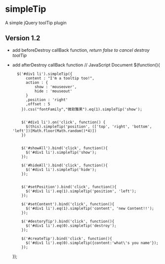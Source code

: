 # simpleTip
A simple jQuery toolTip plugin

## Version 1.2
* add beforeDestroy callBack function, _return false to cancel destroy toolTip_
* add afterDestroy callBack function
    // JavaScript Document 
    $(function(){
  
        $('#div1 li').simpleTip({
          	content : "I'm a tooltip too!",
          	action : {		
          		show : 'mouseover',
          		hide : 'mouseout'
          	}
          	,position : 'right'
          	,offset : 5
          }).css("fontFamily","微软雅黑").eq(1).simpleTip('show');	
        
        
          $('#div1 li').on('click', function() {
          	$(this).simpleTip('position', (['top', 'right', 'bottom', 'left'])[Math.floor(Math.random()*4)])
          })
        
        
          $('#showAll').bind('click', function(){
          	$('#div1 li').simpleTip('show');
          });
        
          $('#hideAll').bind('click', function(){
          	$('#div1 li').simpleTip('hide');
          });
        
        
          $('#setPosition').bind('click', function(){
          	$('#div1 li').eq(1).simpleTip('position', 'left');
          });
        
          $('#setContent').bind('click', function(){
          	$('#div1 li').eq(1).simpleTip('content', 'new Content!!');
          });
        
          $('#destoryTip').bind('click', function(){
          	$('#div1 li').eq(0).simpleTip('destroy');
          });
        
          $('#createTip').bind('click', function(){
          	$('#div1 li').eq(0).simpleTip({content:'what\'s you name'});
          });
    });

